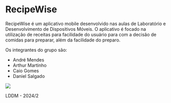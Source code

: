 # RecipeWise

RecipeWise é um aplicativo mobile desenvolvido nas aulas de Laboratório e Desenvolvimento de Dispositivos Móveis. O aplicativo é focado na utilização de receitas para facilidade do usuário para com a decisão de comidas para preparar, além da facilidade do preparo.

Os integrantes do grupo são:
- André Mendes
- Arthur Martinho
- Caio Gomes
- Daniel Salgado

<img src = "https://x.com/VCTBRatualizado/status/1828814422607098255/photo/1">

LDDM - 2024/2
